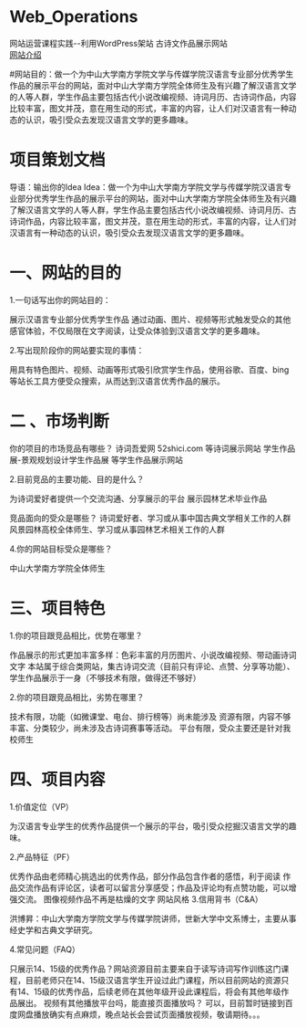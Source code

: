 # Web_Operations
网站运营课程实践--利用WordPress架站 古诗文作品展示网站<br>
[网站介绍](http://sophialuu.me/%E5%85%B3%E4%BA%8E%E7%BD%91%E7%AB%99/%E7%BD%91%E7%AB%99%E4%BB%8B%E7%BB%8D/)

#网站目的：做一个为中山大学南方学院文学与传媒学院汉语言专业部分优秀学生作品的展示平台的网站，面对中山大学南方学院全体师生及有兴趣了解汉语言文学的人等人群，学生作品主要包括古代小说改编视频、诗词月历、古诗词作品，内容比较丰富，图文并茂，意在用生动的形式，丰富的内容，让人们对汉语言有一种动态的认识，吸引受众去发现汉语言文学的更多趣味。<br>





# 项目策划文档
导语：输出你的Idea
Idea：做一个为中山大学南方学院文学与传媒学院汉语言专业部分优秀学生作品的展示平台的网站，面对中山大学南方学院全体师生及有兴趣了解汉语言文学的人等人群，学生作品主要包括古代小说改编视频、诗词月历、古诗词作品，内容比较丰富，图文并茂，意在用生动的形式，丰富的内容，让人们对汉语言有一种动态的认识，吸引受众去发现汉语言文学的更多趣味。



# 一、网站的目的
1.一句话写出你的网站目的：

展示汉语言专业部分优秀学生作品 通过动画、图片、视频等形式触发受众的其他感官体验，不仅局限在文字阅读，让受众体验到汉语言文学的更多趣味。
 

2.写出现阶段你的网站要实现的事情：

用具有特色图片、视频、动画等形式吸引欣赏学生作品，使用谷歌、百度、bing等站长工具方便受众搜索，从而达到汉语言优秀作品的展示。

 

# 二 、市场判断
你的项目的市场竞品有哪些？
诗词吾爱网 52shici.com  等诗词展示网站
学生作品展-景观规划设计学生作品展 等学生作品展示网站
 

2.目前竞品的主要功能、目的是什么？

为诗词爱好者提供一个交流沟通、分享展示的平台
展示园林艺术毕业作品
 

竞品面向的受众是哪些？
诗词爱好者、学习或从事中国古典文学相关工作的人群
风景园林高校全体师生、学习或从事园林艺术相关工作的人群
 

4.你的网站目标受众是哪些？

中山大学南方学院全体师生

 

# 三、项目特色
1.你的项目跟竞品相比，优势在哪里？

作品展示的形式更加丰富多样：色彩丰富的月历图片、小说改编视频、带动画诗词文字
本站属于综合类网站，集古诗词交流（目前只有评论、点赞、分享等功能）、学生作品展示于一身（不够技术有限，做得还不够好）
 

2.你的项目跟竞品相比，劣势在哪里？

技术有限，功能（如微课堂、电台、排行榜等）尚未能涉及
资源有限，内容不够丰富、分类较少，尚未涉及古诗词赛事等活动。
平台有限，受众主要还是针对我校师生
 

# 四、项目内容
1.价值定位（VP）

为汉语言专业学生的优秀作品提供一个展示的平台，吸引受众挖掘汉语言文学的趣味。

2.产品特征（PF）

优秀作品由老师精心挑选出的优秀作品，部分作品包含作者的感悟，利于阅读
作品交流作品有评论区，读者可以留言分享感受；作品及评论均有点赞功能，可以增强交流。
图像视频作品不再是枯燥的文字
网站风格
3.信用背书（C&A）

洪博昇：中山大学南方学院文学与传媒学院讲师，世新大学中文系博士，主要从事经史学和古典文学研究。

4.常见问题（FAQ）

只展示14、15级的优秀作品？网站资源目前主要来自于读写诗词写作训练这门课程，目前老师只在14、15级汉语言学生开设过此门课程，所以目前网站的资源只有14、15级的优秀作品，后续老师在其他年级开设此课程后，将会有其他年级作品展出。
视频有其他播放平台吗，能直接页面播放吗？
可以，目前暂时链接到百度网盘播放确实有点麻烦，晚点站长会尝试页面播放视频，敬请期待。。。
